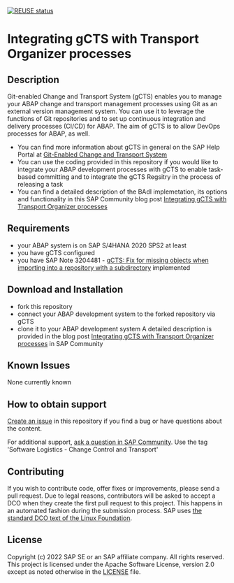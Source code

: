 <!--- Register repository https://api.reuse.software/register, then add REUSE badge:
[![REUSE status](https://api.reuse.software/badge/github.com/SAP-samples/REPO-NAME)](https://api.reuse.software/info/github.com/SAP-samples/REPO-NAME)
-->
[![REUSE status](https://api.reuse.software/badge/github.com/SAP-samples/s4hana-gcts-badi)](https://api.reuse.software/info/github.com/SAP-samples/s4hana-gcts-badi)

# Integrating gCTS with Transport Organizer processes

## Description
Git-enabled Change and Transport System (gCTS) enables you to manage your ABAP change and transport management processes using Git as an external version management system. You can use it to leverage the functions of Git repositories and to set up continuous integration and delivery processes (CI/CD) for ABAP. The aim of gCTS is to allow DevOps processes for ABAP, as well.

* You can find more information about gCTS in general on the SAP Help Portal at [Git-Enabled Change and Transport System](https://help.sap.com/docs/ABAP_PLATFORM_NEW/4a368c163b08418890a406d413933ba7/f319b168e87e42149e25e13c08d002b9.html)
* You can use the coding provided in this repository if you would like to integrate your ABAP development processes with gCTS to enable task-based committing and to integrate the gCTS Regsitry in the process of releasing a task
* You can find a detailed description of the BAdI implemetation, its options and functionality in this SAP Community blog post [Integrating gCTS with Transport Organizer processes](https://blogs.sap.com/2022/05/24/integrating-gcts-with-transport-organizer-processes/)

## Requirements
- your ABAP system is on SAP S/4HANA 2020 SPS2 at least
- you have gCTS configured
- you have SAP Note 3204481 - [gCTS: Fix for missing objects when importing into a repository with a subdirectory](https://launchpad.support.sap.com/#/notes/3204481) implemented 

## Download and Installation
- fork this repository
- connect your ABAP development system to the forked repository via gCTS
- clone it to your ABAP development system
A detailed description is provided in the blog post [Integrating gCTS with Transport Organizer processes](https://blogs.sap.com/2022/05/23/integrating-gcts…anizer-processes/) in SAP Community

## Known Issues
None currently known

## How to obtain support
[Create an issue](https://github.com/SAP-samples/s4hana-gcts-badi/issues) in this repository if you find a bug or have questions about the content.
 
For additional support, [ask a question in SAP Community](https://answers.sap.com/questions/ask.html). Use the tag 'Software Logistics - Change Control and Transport'

## Contributing
If you wish to contribute code, offer fixes or improvements, please send a pull request. Due to legal reasons, contributors will be asked to accept a DCO when they create the first pull request to this project. This happens in an automated fashion during the submission process. SAP uses [the standard DCO text of the Linux Foundation](https://developercertificate.org/).

## License
Copyright (c) 2022 SAP SE or an SAP affiliate company. All rights reserved. This project is licensed under the Apache Software License, version 2.0 except as noted otherwise in the [LICENSE](LICENSES/Apache-2.0.txt) file.
